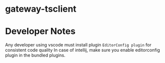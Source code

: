 # gateway-tsclient



#  Developer Notes

Any developer using vscode must install plugin `EditorConfig plugin` for consistent code quality
In case of intellij, make sure you enable editorconfig plugin in the bundled plugins.
